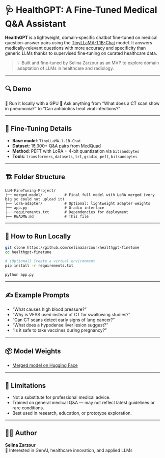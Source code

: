 # 🩺 HealthGPT: A Fine-Tuned Medical Q&A Assistant

**HealthGPT** is a lightweight, domain-specific chatbot fine-tuned on medical question-answer pairs using the [TinyLLaMA-1.1B-Chat](https://huggingface.co/TinyLlama/TinyLlama-1.1B-Chat-v1.0) model. It answers medically-relevant questions with more accuracy and specificity than generic LLMs thanks to supervised fine-tuning on curated healthcare data.

> 💡 Built and fine-tuned by Selina Zarzour as an MVP to explore domain adaptation of LLMs in healthcare and radiology.

---

## 🔍 Demo

🚀 Run it locally with a GPU
💬 Ask anything from “What does a CT scan show in pneumonia?” to “Can antibiotics treat viral infections?”

---

## 🧠 Fine-Tuning Details

- **Base model**: `TinyLLaMA-1.1B-Chat`
- **Dataset**: 16,000+ Q&A pairs from [MedQuad](https://huggingface.co/datasets/keivalya/MedQuad-MedicalQnADataset)
- **Method**: PEFT with LoRA + 4-bit quantization via `bitsandbytes`
- **Tools**: `transformers`, `datasets`, `trl`, `gradio`, `peft`, `bitsandbytes`

---

## 🏗️ Folder Structure

```
LLM-FineTuning-Project/
├── merged-model/          # Final full model with LoRA merged (very big so could not upload it)
├── lora-adapter/          # Optional: lightweight adapter weights
├── app.py                 # Gradio interface
├── requirements.txt       # Dependencies for deployment
├── README.md              # This file
```

---

## 🚀 How to Run Locally

```bash
git clone https://github.com/selinazarzour/healthgpt-finetune
cd healthgpt-finetune

# (Optional) Create a virtual environment
pip install -r requirements.txt

python app.py
```

---

## ✍️ Example Prompts

- “What causes high blood pressure?”
- “Why is VFSS used instead of CT for swallowing studies?”
- “Can CT scans detect early signs of lung cancer?”
- “What does a hypodense liver lesion suggest?”
- “Is it safe to take vaccines during pregnancy?”

---

## 📦 Model Weights

- [Merged model on Hugging Face](https://huggingface.co/selinazarzour/healthgpt-tinyllama)

---

## 🧪 Limitations

- Not a substitute for professional medical advice.
- Trained on general medical Q&A — may not reflect latest guidelines or rare conditions.
- Best used in research, education, or prototype exploration.

---

## 👩‍💻 Author

**Selina Zarzour**  
🧠 Interested in GenAI, healthcare innovation, and applied LLMs
